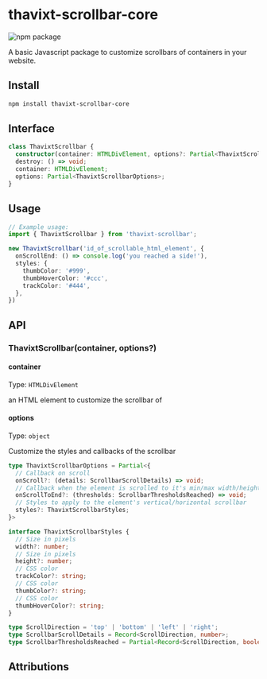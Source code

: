 # thavixt-scrollbar-core

![npm package][npm-img]

A basic Javascript package to customize scrollbars of containers in your website.

## Install

```bash
npm install thavixt-scrollbar-core
```
## Interface

```ts
class ThavixtScrollbar {
  constructor(container: HTMLDivElement, options?: Partial<ThavixtScrollbarOptions>);
  destroy: () => void;
  container: HTMLDivElement;
  options: Partial<ThavixtScrollbarOptions>;
}
```

## Usage

```ts
// Example usage:
import { ThavixtScrollbar } from 'thavixt-scrollbar';

new ThavixtScrollbar('id_of_scrollable_html_element', {
  onScrollEnd: () => console.log('you reached a side!'),
  styles: {
    thumbColor: '#999',
    thumbHoverColor: '#ccc',
    trackColor: '#444',
  },
})
```

## API

### ThavixtScrollbar(container, options?)

#### container

Type: `HTMLDivElement`

an HTML element to customize the scrollbar of

#### options

Type: `object`

Customize the styles and callbacks of the scrollbar

```ts
type ThavixtScrollbarOptions = Partial<{
  // Callback on scroll
  onScroll?: (details: ScrollbarScrollDetails) => void;
  // Callback when the element is scrolled to it's min/max width/height
  onScrollToEnd?: (thresholds: ScrollbarThresholdsReached) => void;
  // Styles to apply to the element's vertical/horizontal scrollbar
  styles?: ThavixtScrollbarStyles;
}>

interface ThavixtScrollbarStyles {
  // Size in pixels
  width?: number;
  // Size in pixels
  height?: number;
  // CSS color
  trackColor?: string;
  // CSS color
  thumbColor?: string;
  // CSS color
  thumbHoverColor?: string;
}

type ScrollDirection = 'top' | 'bottom' | 'left' | 'right';
type ScrollbarScrollDetails = Record<ScrollDirection, number>;
type ScrollbarThresholdsReached = Partial<Record<ScrollDirection, boolean>>;
```

## Attributions

[npm-img]:https://img.shields.io/npm/v/thavixt-scrollbar-core